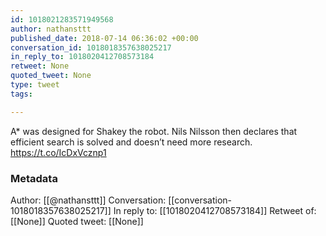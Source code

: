 ```yaml
---
id: 1018021283571949568
author: nathansttt
published_date: 2018-07-14 06:36:02 +00:00
conversation_id: 1018018357638025217
in_reply_to: 1018020412708573184
retweet: None
quoted_tweet: None
type: tweet
tags:

---
```


A* was designed for Shakey the robot. Nils Nilsson then declares that efficient search is solved and doesn’t need more research. https://t.co/IcDxVcznp1

### Metadata

Author: [[@nathansttt]]
Conversation: [[conversation-1018018357638025217]]
In reply to: [[1018020412708573184]]
Retweet of: [[None]]
Quoted tweet: [[None]]
